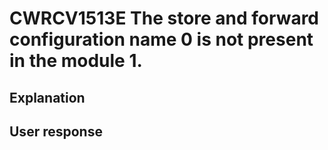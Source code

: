 # CWRCV1513E The store and forward configuration name 0 is not present in the module 1.

## Explanation

## User response